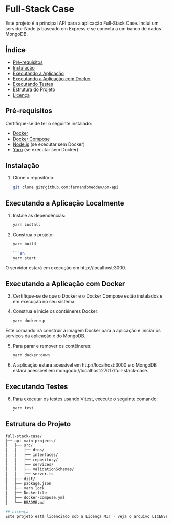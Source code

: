 
# Full-Stack Case

Este projeto é a principal API para a aplicação Full-Stack Case. Inclui um servidor Node.js baseado em Express e se conecta a um banco de dados MongoDB.

## Índice
- [Pré-requisitos](#pré-requisitos)
- [Instalação](#instalação)
- [Executando a Aplicação](#executando-a-aplicação)
- [Executando a Aplicação com Docker](#executando-a-aplicação-com-docker)
- [Executando Testes](#executando-testes)
- [Estrutura do Projeto](#estrutura-do-projeto)
- [Licença](#licença)

## Pré-requisitos

Certifique-se de ter o seguinte instalado:

- [Docker](https://www.docker.com/get-started)
- [Docker Compose](https://docs.docker.com/compose/install/)
- [Node.js](https://nodejs.org/) (se executar sem Docker)
- [Yarn](https://yarnpkg.com/) (se executar sem Docker)

## Instalação

1. Clone o repositório:

   ```sh
   git clone git@github.com:fernandomeddev/pm-api
   

## Executando a Aplicação Localmente
1. Instale as dependências:
   ```sh
   yarn install

2. Construa o projeto:

   ```sh
   yarn build

   ```sh
   yarn start

O servidor estará em execução em http://localhost:3000.


## Executando a Aplicação com Docker
3. Certifique-se de que o Docker e o Docker Compose estão instalados e em execução no seu sistema.

4. Construa e inicie os contêineres Docker:

   ```sh
   yarn docker:up

Este comando irá construir a imagem Docker para a aplicação e iniciar os serviços da aplicação e do MongoDB.

5. Para parar e remover os contêineres:
   ```sh
   yarn docker:down

6. A aplicação estará acessível em http://localhost:3000 e o MongoDB estará acessível em mongodb://localhost:27017/full-stack-case.



## Executando Testes
6. Para executar os testes usando Vitest, execute o seguinte comando:
   ```sh
   yarn test

## Estrutura do Projeto
   ```sh
   full-stack-case/
   ├── api-main-projects/
   │   ├── src/
   │   │   ├── dtos/
   │   │   ├── interfaces/
   │   │   ├── repository/
   │   │   ├── services/
   │   │   ├── validationSchemas/
   │   │   ├── server.ts
   │   ├── dist/
   │   ├── package.json
   │   ├── yarn.lock
   │   ├── Dockerfile
   │   ├── docker-compose.yml
   │   └── README.md

## Licença
Este projeto está licenciado sob a Licença MIT - veja o arquivo LICENSE para mais detalhes.
